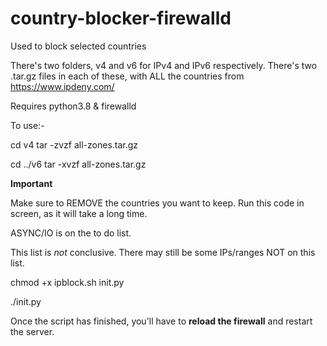 # country-blocker-firewalld
Used to block selected countries

There's two folders, v4 and v6 for IPv4 and IPv6 respectively. There's two .tar.gz files in each of these, with ALL the countries from https://www.ipdeny.com/

Requires python3.8 & firewalld

To use:- 

cd v4
tar -zvzf all-zones.tar.gz

cd ../v6
tar -xvzf all-zones.tar.gz


**Important** 

Make sure to REMOVE the countries you want to keep. Run this code in screen, as it will take a long time.

ASYNC/IO is on the to do list.

This list is *not* conclusive. There may still be some IPs/ranges NOT on this list. 


chmod +x ipblock.sh init.py

./init.py 


Once the script has finished, you'll have to **reload the firewall** and restart the server. 

